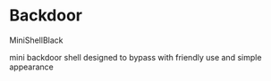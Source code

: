 # Backdoor
MiniShellBlack

mini backdoor shell designed to bypass with friendly use and simple appearance
